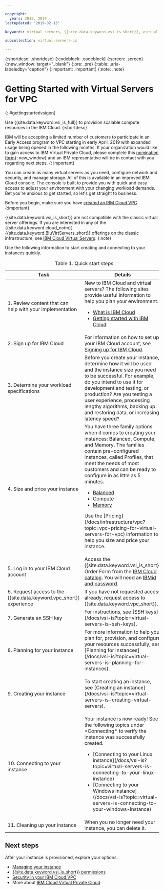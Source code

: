 ```yaml
---

copyright:
  years: 2018, 2019
lastupdated: "2019-02-13"

keywords: virtual servers, {{site.data.keyword.vsi_is_short}}, virtual private cloud

subcollection: virtual-servers-is

---
```


{:shortdesc: .shortdesc}
{:codeblock: .codeblock}
{:screen: .screen}
{:new_window: target="_blank"}
{:pre: .pre}
{:table: .aria-labeledby="caption"}
{:important: .important}
{:note: .note}

# Getting Started with Virtual Servers for VPC
{: #gettingstartedvsigen}

Use {{site.data.keyword.vsi_is_full}} to provision scalable compute resources in the IBM Cloud.
{:shortdesc}

IBM will be accepting a limited number of customers to participate in an Early Access program to VPC starting in early April, 2019 with expanded usage being opened in the following months. If your organization would like to gain access to IBM Virtual Private Cloud, please complete this [nomination form](https://{DomainName}/vpc){: new_window} and an IBM representative will be in contact with you regarding next steps.
{: important}

You can create as many virtual servers as you need, configure network and security, and manage storage. All of this is available in an improved IBM Cloud console. The console is built to provide you with quick and easy access to adjust your environment with your changing workload demands. Bet you're anxious to get started, so let's get straight to business.

Before you begin, make sure you have [created an IBM Cloud VPC](/docs/infrastructure/vpc?topic=vpc-getting-started-with-ibm-cloud-virtual-private-cloud-infrastructure).
{:important}

{{site.data.keyword.vsi_is_short}} are not compatible with the classic virtual server offerings. If you are interested in any of the  {{site.data.keyword.cloud_notm}} {{site.data.keyword.BluVirtServers_short}} offerings on the classic infrastructure, see [IBM Cloud Virtual Servers](/docs/vsi?topic=virtual-servers-getting-started-tutorial#getting-started-tutorial).
{:note}

<p>Use the following information to start creating and connecting to your instances quickly.
<table>
   <CAPTION>Table 1. Quick start steps</CAPTION>
   <THEAD>
   <TR>
   <th>Task</th>
   <th>Details</th>
   </TR>
   </THEAD>
   <TBODY>
   <tr>
   <td>1. Review content that can help with your implementation</td>
   <td>New to IBM Cloud and virtual servers? The following sites provide useful information to help you plan your environment.
      <ul>
      <li><a href="https://ibm.com/cloud-computing/">What is IBM Cloud</a></li>
      <li><a href="https://ibm.com/cloud/get-started">Getting started with IBM Cloud</a></li>
      <!-- <li><a href="https://www.ibm.com/cloud/virtual-servers">Virtual Servers</a></li> -->
      </ul>
      <!-- (Reviewers: This link will go to VSI for VPC section of marketing page when we have the URL) -->
   </td>
 <tr>
   <td>2. Sign up for IBM Cloud</td>
   <td>For information on how to set up your IBM Cloud account, see <a href="/docs/account?topic=account-signup#signup">Signing up for IBM Cloud</a>.</td>
 <tr>
   <td>3. Determine your workload specifications</td>
   <td>Before you create your instance, determine how it will be used and the instance size you need to be successful. For example, do you intend to use it for development and testing, or production? Are you testing a user experience, processing lengthy algorithms, backing up and restoring data, or increasing latency speed?</td>  
 <tr>
   <td>4. Size and price your instance</td>
   <td>You have three family options when it comes to creating your instances: Balanced, Compute, and Memory. The families contain pre-configured instances, called Profiles, that meet the needs of most customers and can be ready to configure in as little as 5 minutes.  
     <ul>
     <li><a href="/docs/vsi-is?topic=virtual-servers-is-profiles#balanced">Balanced</a></li>
     <li><a href="/docs/vsi-is?topic=virtual-servers-is-profiles#compute">Compute</a></li>
     <li><a href="/docs/vsi-is?topic=virtual-servers-is-profiles#memory">Memory</a></li>
     </ul>
  <p>Use the [Pricing](/docs/infrastructure/vpc?topic=vpc-pricing-for-virtual-servers-for-vpc) information to help you size and price your instance.</p></td>
 <tr>
   <td>5. Log in to your IBM Cloud account</td>
   <td>Access the {{site.data.keyword.vsi_is_short}} Order Form from the <a href="https://console.bluemix.net/catalog/">IBM Cloud catalog</a>. You will need an <a href="/docs/customer-portal?topic=customer-portal-getting-started#getting-started">IBMid and password</a>.
   </td>
 <tr>
   <td>6. Request access to the {{site.data.keyword.vpc_short}} experience</td>
   <td>If you have not requested access already, request access to {{site.data.keyword.vpc_short}}.</td>
<tr>
<td>7. Generate an SSH key</td>
<td> For instructions, see [SSH keys](/docs/vsi-is?topic=virtual-servers-is-ssh-keys).</td>
<tr>
<td>8. Planning for your instance</td>
<td> For more information to help you plan for, provision, and configure your resources successfully, see [Planning for instances](/docs/vsi-is?topic=virtual-servers-is-planning-for-instances).</td>
<tr>
<td>9. Creating your instance</td>
<td>
<p>
To start creating an instance, see [Creating an instance](/docs/vsi-is?topic=virtual-servers-is-creating-virtual-servers).
</td>  
<tr>
<td>10. Connecting to your instance</td>
<td>Your instance is now ready! See the following topics under *Connecting* to verify the instance was successfully created.
   <ul>
   <li>[Connecting to your Linux instance](/docs/vsi-is?topic=virtual-servers-is-connecting-to-your-linux-instance)</li>
   <li>[Connecting to your Windows instance](/docs/vsi-is?topic=virtual-servers-is-connecting-to-your-windows-instance)</li>
   </ul>
</td>
</td>
<tr>
<td>11. Cleaning up your instance</td>
<td>When you no longer need your instance, you can delete it. </td>
</tr>
</TBODY>
</table>
</p>

## Next steps
After your instance is provisioned, explore your options.
* [Managing your instance](/docs/vsi-is?topic=virtual-servers-is-managing-virtual-server-instances)
* [{{site.data.keyword.vsi_is_short}} permissions](/docs/infrastructure/vpc?topic=vpc-planning-virtual-servers-for-vpc-permissions)
* [Security in your IBM Cloud VPC](/docs/infrastructure/vpc-network?topic=vpc-network-security-in-your-ibm-cloud-vpc#security-in-your-ibm-cloud-vpc)
* More about [IBM Cloud Virtual Private Cloud](/docs/infrastructure/vpc?topic=vpc-about-ibm-cloud-virtual-private-cloud-vpc-infrastructure)
